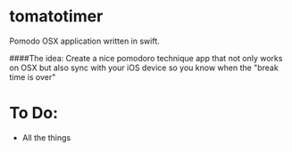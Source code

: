# tomatotimer
Pomodo OSX application written in swift. 

####The idea:
Create a nice pomodoro technique app that not only works on OSX but also sync with your iOS device so you know when the "break time is over"

# To Do:
- All the things
